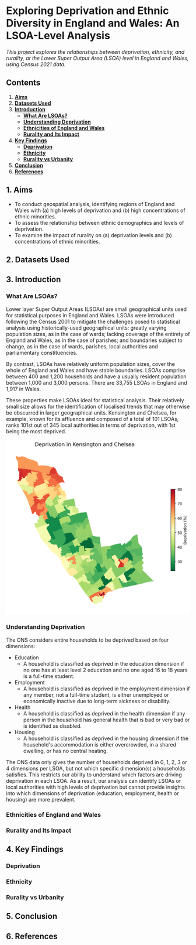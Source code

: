 # Exploring Deprivation and Ethnic Diversity in England and Wales: An LSOA-Level Analysis
*This project explores the relationships between deprivation, ethnicity, and rurality, at the Lower Super Output Area (LSOA) level in England and Wales, using Census 2021 data.*

## Contents
1. [**Aims**](#1-aims)
2. [**Datasets Used**](#2-datasets-used)
3. [**Introduction**](#3-introduction)
   - [**What Are LSOAs?**](#what-are-lsoas)
   - [**Understanding Deprivation**](#understanding-deprivation)
   - [**Ethnicities of England and Wales**](#ethnicities-of-england-and-wales)
   - [**Rurality and Its Impact**](#rurality-and-its-impact)
4. [**Key Findings**](#4-key-findings)
   - [**Deprivation**](#deprivation)
   - [**Ethnicity**](#ethnicity)
   - [**Rurality vs Urbanity**](#rurality-vs-urbanity)
5. [**Conclusion**](#5-conclusion)
6. [**References**](#6-references)

## 1. **Aims**
- To conduct geospatial analysis, identifying regions of England and Wales with (a) high levels of deprivation and (b) high concentrations of ethnic minorities.
- To assess the relationship between ethnic demographics and levels of deprivation.
- To examine the impact of rurality on (a) deprivation levels and (b) concentrations of ethnic minorities.

## 2. **Datasets Used**

## 3. **Introduction**

### **What Are LSOAs?**
Lower layer Super Output Areas (LSOAs) are small geographical units used for statistical purposes in England and Wales. LSOAs were introduced following the Census 2001 to mitigate the challenges posed to statistical analysis using historically-used geographical units: greatly varying population sizes, as in the case of wards; lacking coverage of the entirety of England and Wales, as in the case of parishes; and boundaries subject to change, as in the case of wards, parishes, local authorities and parliamentary constituencies. 

By contrast, LSOAs have relatively uniform population sizes, cover the whole of England and Wales and have stable boundaries. LSOAs comprise between 400 and 1,200 households and have a usually resident population between 1,000 and 3,000 persons. There are 33,755 LSOAs in England and 1,917 in Wales.

These properties make LSOAs ideal for statistical analysis. Their relatively small size allows for the identification of localised trends that may otherwise be obscurred in larger geographical units. Kensington and Chelsea, for example, known for its affluence and composed of a total of 101 LSOAs, ranks 101st out of 345 local authorities in terms of deprivation, with 1st being the most deprived.

![Deprivation Plot for Kensington and Chelsea](./Images/Kensington_and_Chelsea_deprivation_plot.png)


### **Understanding Deprivation**
The ONS considers entire households to be deprived based on four dimensions:
- Education
   - A household is classified as deprived in the education dimension if no one has at least level 2 education and no one aged 16 to 18 years is a full-time student.
- Employment
   - A household is classified as deprived in the employment dimension if any member, not a full-time student, is either unemployed or economically inactive due to long-term sickness or disability.
- Health
  - A household is classified as deprived in the health dimension if any person in the household has general health that is bad or very bad or is identified as disabled.
- Housing
   - A household is classified as deprived in the housing dimension if the household's accommodation is either overcrowded, in a shared dwelling, or has no central heating.

The ONS data only gives the number of households deprived in 0, 1, 2, 3 or 4 dimensions per LSOA, but not which specific dimension(s) a households satisfies. This restricts our ability to understand which factors are driving deprivation in each LSOA. As a result, our analysis can identify LSOAs or local authorities with high levels of deprivation but cannot provide insights into which dimensions of deprivation (education, employment, health or housing) are more prevalent.
 
### **Ethnicities of England and Wales**

### **Rurality and Its Impact**

## 4. **Key Findings**

### **Deprivation**

### **Ethnicity**

### **Rurality vs Urbanity**

## 5. **Conclusion**

## 6. **References**

